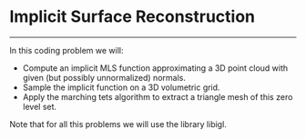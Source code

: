 # Implicit Surface Reconstruction
<hr>
In this coding problem we will: <br>

- Compute an implicit MLS function approximating a 3D point cloud with given (but possibly unnormalized) normals.
- Sample the implicit function on a 3D volumetric grid.
- Apply the marching tets algorithm to extract a triangle mesh of this zero level set.

Note that for all this problems we will use the library libigl.
